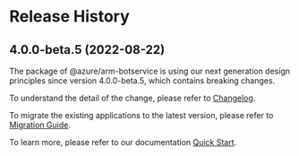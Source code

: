 # Release History
    
## 4.0.0-beta.5 (2022-08-22)

The package of @azure/arm-botservice is using our next generation design principles since version 4.0.0-beta.5, which contains breaking changes.

To understand the detail of the change, please refer to [Changelog](https://aka.ms/js-track2-changelog).

To migrate the existing applications to the latest version, please refer to [Migration Guide](https://aka.ms/js-track2-migration-guide).

To learn more, please refer to our documentation [Quick Start](https://aka.ms/js-track2-quickstart).
